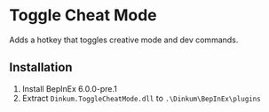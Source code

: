 ﻿# Toggle Cheat Mode

Adds a hotkey that toggles creative mode and dev commands.

## Installation

1. Install BepInEx 6.0.0-pre.1
2. Extract `Dinkum.ToggleCheatMode.dll` to `.\Dinkum\BepInEx\plugins`
